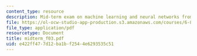 ```yaml
---
content_type: resource
description: Mid-term exam on machine learning and neural networks from Fall 2006.
file: https://ol-ocw-studio-app-production.s3.amazonaws.com/courses/6-867-machine-learning-fall-2006/e422ff477d12ba1bf2544e6293535c51_midterm_f03.pdf
file_type: application/pdf
resourcetype: Document
title: midterm_f03.pdf
uid: e422ff47-7d12-ba1b-f254-4e6293535c51
---
```

